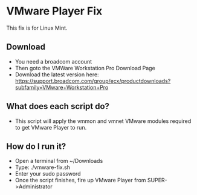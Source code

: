 # VMware Player Fix
This fix is for Linux Mint.
## Download
- You need a broadcom account
- Then goto the VMWare Workstation Pro Download Page
- Download the latest version here: https://support.broadcom.com/group/ecx/productdownloads?subfamily=VMware+Workstation+Pro

## What does each script do?
- This script will apply the vmmon and vmnet VMware modules required to get VMware Player to run.

## How do I run it?
- Open a terminal from ~/Downloads
- Type: ./vmware-fix.sh
- Enter your sudo password
- Once the script finishes, fire up VMware Player from SUPER->Administrator
